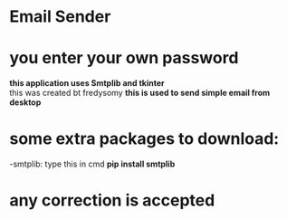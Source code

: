# Email Sender
# you enter your own password
<b>this application uses Smtplib and tkinter</b><br>
this was created bt fredysomy
<b>this is used to send simple email from desktop</b>
# some extra packages to download:
-smtplib: type this in cmd <b> pip install smtplib </b>
# any correction is accepted

